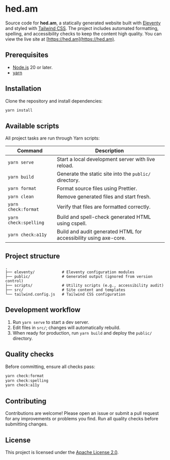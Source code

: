 # hed.am

Source code for **hed.am**, a statically generated website built with [Eleventy](https://www.11ty.dev/) and styled with [Tailwind CSS](https://tailwindcss.com/). The project includes automated formatting, spelling, and accessibility checks to keep the content high quality. You can view the live site at [https://hed.am](https://hed.am).

## Prerequisites

- [Node.js](https://nodejs.org/) 20 or later.
- [yarn](https://yarnpkg.com/)

## Installation

Clone the repository and install dependencies:

```bash
yarn install
```

## Available scripts

All project tasks are run through Yarn scripts:

| Command               | Description                                                      |
| --------------------- | ---------------------------------------------------------------- |
| `yarn serve`          | Start a local development server with live reload.               |
| `yarn build`          | Generate the static site into the `public/` directory.           |
| `yarn format`         | Format source files using Prettier.                              |
| `yarn clean`          | Remove generated files and start fresh.                          |
| `yarn check:format`   | Verify that files are formatted correctly.                       |
| `yarn check:spelling` | Build and spell-check generated HTML using cspell.               |
| `yarn check:a11y`     | Build and audit generated HTML for accessibility using axe-core. |

## Project structure

```
.
├── eleventy/            # Eleventy configuration modules
├── public/              # Generated output (ignored from version control)
├── scripts/             # Utility scripts (e.g., accessibility audit)
├── src/                 # Site content and templates
└── tailwind.config.js   # Tailwind CSS configuration
```

## Development workflow

1. Run `yarn serve` to start a dev server.
2. Edit files in `src/`; changes will automatically rebuild.
3. When ready for production, run `yarn build` and deploy the `public/` directory.

## Quality checks

Before committing, ensure all checks pass:

```bash
yarn check:format
yarn check:spelling
yarn check:a11y
```

## Contributing

Contributions are welcome! Please open an issue or submit a pull request for any improvements or problems you find. Run all quality checks before submitting changes.

## License

This project is licensed under the [Apache License 2.0](./LICENSE).
